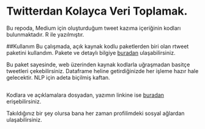 # Twitterdan Kolayca Veri Toplamak.

Bu repoda, Medium için oluşturduğum tweet kazıma içeriğinin kodları bulunmaktadır. R ile yazılmıştır.

##Kullanım
Bu çalışmada, açık kaynak kodlu paketlerden biri olan rtweet paketini kullandım. Pakete ve detaylı bilgiye [buradan](https://github.com/ropensci/rtweet) ulaşabilirsiniz.

Bu paket sayesinde, web üzerinden kaynak kodlarla uğraşmadan basitçe tweetleri çekebilirsiniz. Dataframe heline getirdiğinizde her işleme hazır hale gelecektir. NLP için adeta biçilmiş kaftan. 

##
Kodlara ve açıklamalara dosyadan, yazımın linkine ise [buradan](https://medium.com/@itsnotthathard/twitterdan-kolayca-veri-toplamak-943960bdd73b) erişebilirsiniz.

Takıldığınız bir şey olursa bana her zaman profilimdeki sosyal ağlardan ulaşabilirsiniz.
